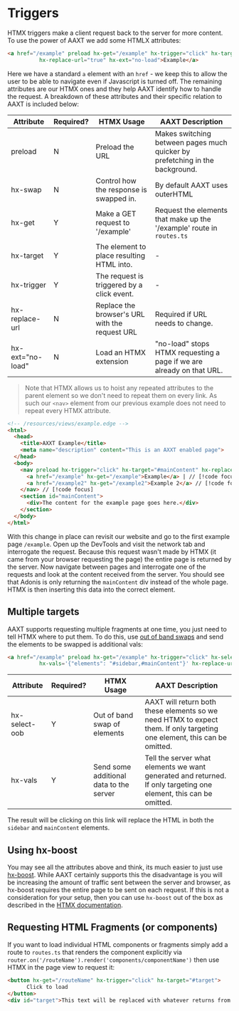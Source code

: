 # Triggers

HTMX triggers make a client request back to the server for more content. To use the power of AAXT we add some HTMLX attributes:

```html
<a href="/example" preload hx-get="/example" hx-trigger="click" hx-target="#mainContent"
          hx-replace-url="true" hx-ext="no-load">Example</a>
```

Here we have a standard `a` element with an `href` - we keep this to allow the user to be able to navigate even if Javascript is turned off. The remaining attributes are our HTMX ones and they help AAXT identify how to handle the request. A breakdown of these attributes and their specific relation to AAXT is included below:

| Attribute        | Required? | HTMX Usage                                     | AAXT Description                                                             |
| ---------------- | --------- | ---------------------------------------------- | ---------------------------------------------------------------------------- |
| preload          | N         | Preload the URL                                | Makes switching between pages much quicker by prefetching in the background. |
| hx-swap          | N         | Control how the response is swapped in.        | By default AAXT uses outerHTML                                               |
| hx-get           | Y         | Make a GET request to '/example'               | Request the elements that make up the '/example' route in `routes.ts`        |
| hx-target        | Y         | The element to place resulting HTML into.      | -                                                                            |
| hx-trigger       | Y         | The request is triggered by a click event.     | -                                                                            |
| hx-replace-url   | N         | Replace the browser's URL with the request URL | Required if URL needs to change.                                             |
| hx-ext="no-load" | N         | Load an HTMX extension                         | "no-load" stops HTMX requesting a page if we are already on that URL.        |

> Note that HTMX allows us to hoist any repeated attributes to the parent element so we don't need to repeat them on every link. As such our `<nav>` element from our previous example does not need to repeat every HTMX attribute.

```html
<!-- /resources/views/example.edge -->
<html>
  <head>
    <title>AXXT Example</title>
    <meta name="description" content="This is an AXXT enabled page">
  </head>
  <body>
    <nav preload hx-trigger="click" hx-target="#mainContent" hx-replace-url="true" hx-ext="no-load"> // [!code focus]
      <a href="/example" hx-get="/example">Example</a> | // [!code focus]
      <a href="/example2" hx-get="/example2">Example 2</a> // [!code focus]
    </nav> // [!code focus]
    <section id="mainContent">
      <div>The content for the example page goes here.</div>
    </section>
  </body>
</html>
```

With this change in place can revisit our website and go to the first example page `/example`. Open up the DevTools and visit the network tab and interrogate the request. Because this request wasn't made by HTMX (it came from your browser requesting the page) the entire page is returned by the server. Now navigate between pages and interrogate one of the requests and look at the content received from the server. You should see that Adonis is only returning the `mainContent` div instead of the whole page. HTMX is then inserting this data into the correct element.

## Multiple targets

AAXT supports requesting multiple fragments at one time, you just need to tell HTMX where to put them. To do this, use [out of band swaps](https://htmx.org/attributes/hx-swap-oob/) and send the elements to be swapped is additional vals:

```html
<a href="/example" preload hx-get="/example" hx-trigger="click" hx-select-oob="#sidebar,#mainContent"
          hx-vals='{"elements": "#sidebar,#mainContent"}' hx-replace-url="true" hx-ext="no-load">Example</a>
```

| Attribute     | Required? | HTMX Usage                              | AAXT Description                                                                                                         |
| ------------- | --------- | --------------------------------------- | ------------------------------------------------------------------------------------------------------------------------ |
| hx-select-oob | Y         | Out of band swap of elements            | AAXT will return both these elements so we need HTMX to expect them. If only targeting one element, this can be omitted. |
| hx-vals       | Y         | Send some additional data to the server | Tell the server what elements we want generated and returned.  If only targeting one element, this can be omitted.       |

The result will be clicking on this link will replace the HTML in both the `sidebar` and `mainContent` elements.

## Using hx-boost

You may see all the attributes above and think, its much easier to just use [hx-boost](https://htmx.org/attributes/hx-boost/). While AAXT certainly supports this the disadvantage is you will be increasing the amount of traffic sent between the server and browser, as hx-boost requires the entire page to be sent on each request. If this is not a consideration for your setup, then you can use `hx-boost` out of the box as described in the [HTMX documentation](https://htmx.org/attributes/hx-boost/).

## Requesting HTML Fragments (or components)

If you want to load individual HTML components or fragments simply add a route to `routes.ts` that renders the component explicitly via `router.on('/routeName').render('components/componentName')` then use HTMX in the page view to request it:

```html
<button hx-get="/routeName" hx-trigger="click" hx-target="#target">
      Click to load
</button>
<div id="target">This text will be replaced with whatever returns from the /routeName endpoint.</div>
```
